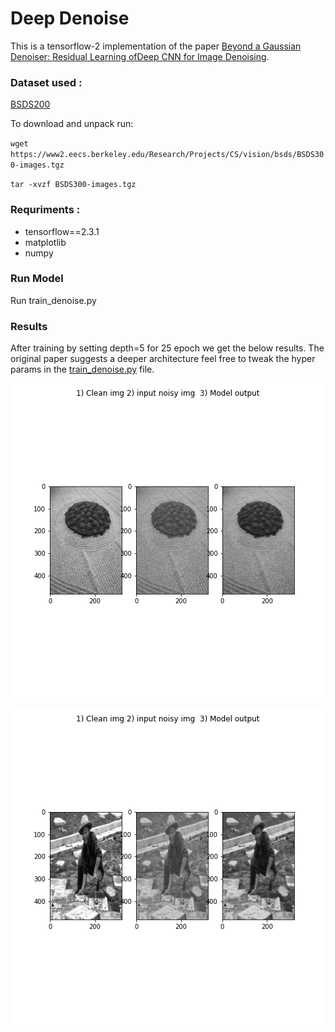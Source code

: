 # Deep Denoise

This is a tensorflow-2 implementation of the paper [Beyond a Gaussian Denoiser: Residual Learning ofDeep CNN for Image Denoising](https://arxiv.org/pdf/1608.03981.pdf).

### Dataset used : 
[BSDS200](https://www2.eecs.berkeley.edu/Research/Projects/CS/vision/bsds/BSDS300-images.tgz)

To download and unpack run:

`wget https://www2.eecs.berkeley.edu/Research/Projects/CS/vision/bsds/BSDS300-images.tgz`

`tar -xvzf BSDS300-images.tgz` 

### Requriments : 
* tensorflow==2.3.1
* matplotlib
* numpy

### Run Model
Run train_denoise.py

### Results
After training by setting depth=5 for 25 epoch we get the below results. The original paper suggests a deeper architecture feel free to tweak the hyper params in the [train_denoise.py](train_denoise.py) file.

![alt](res1.png)

![alt](res2.png)
